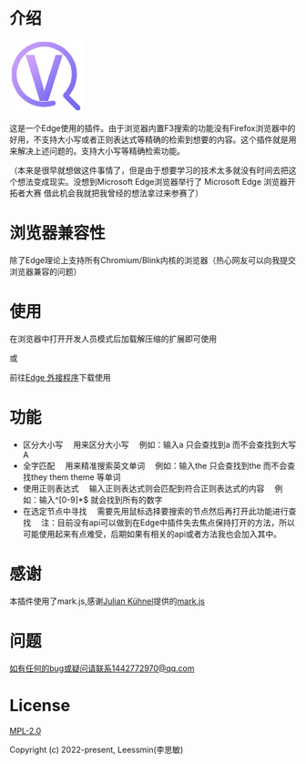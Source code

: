 # 介绍
![View Search](images/get_started128.png)

这是一个Edge使用的插件。由于浏览器内置F3搜索的功能没有Firefox浏览器中的好用，不支持大小写或者正则表达式等精确的检索到想要的内容。这个插件就是用来解决上述问题的。支持大小写等精确检索功能。

（本来是很早就想做这件事情了，但是由于想要学习的技术太多就没有时间去把这个想法变成现实。没想到Microsoft Edge浏览器举行了 Microsoft Edge 浏览器开拓者大赛 借此机会我就把我曾经的想法拿过来参赛了）

# 浏览器兼容性
除了Edge理论上支持所有Chromium/Blink内核的浏览器（热心网友可以向我提交浏览器兼容的问题）

# 使用
在浏览器中打开开发人员模式后加载解压缩的扩展即可使用

或

前往[Edge 外接程序](https://microsoftedge.microsoft.com/addons/detail/view-search/hdofgdkocpemejihldallddbbkjnkpmc)下载使用

# 功能
- 区分大小写 &emsp;用来区分大小写 &emsp;例如：输入a 只会查找到a 而不会查找到大写A
- 全字匹配 &emsp;用来精准搜索英文单词 &emsp;例如：输入the 只会查找到the 而不会查找they them theme 等单词
- 使用正则表达式 &emsp;输入正则表达式则会匹配到符合正则表达式的内容 &emsp;例如：输入^[0-9]*$  就会找到所有的数字
- 在选定节点中寻找 &emsp;需要先用鼠标选择要搜索的节点然后再打开此功能进行查找 &emsp;注：目前没有api可以做到在Edge中插件失去焦点保持打开的方法，所以可能使用起来有点难受，后期如果有相关的api或者方法我也会加入其中。

# 感谢
本插件使用了mark.js,感谢[Julian Kühnel](https://github.com/julmot)提供的[mark.js](https://github.com/julmot/mark.js)

# 问题
如有任何的bug或疑问请联系1442772970@qq.com

# License
[MPL-2.0](https://opensource.org/licenses/MPL-2.0)

Copyright (c) 2022-present, Leessmin(李思敏)
